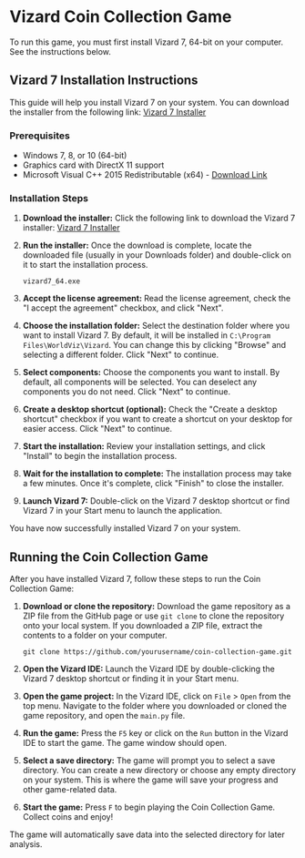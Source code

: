 # Vizard Coin Collection Game

To run this game, you must first install Vizard 7, 64-bit on your computer. See the instructions below.

## Vizard 7 Installation Instructions

This guide will help you install Vizard 7 on your system. You can download the installer from the following link: [Vizard 7 Installer](https://app.worldviz.com/download/vizard7_64)

### Prerequisites

- Windows 7, 8, or 10 (64-bit)
- Graphics card with DirectX 11 support
- Microsoft Visual C++ 2015 Redistributable (x64) - [Download Link](https://www.microsoft.com/en-us/download/details.aspx?id=48145)

### Installation Steps

1. **Download the installer:** Click the following link to download the Vizard 7 installer: [Vizard 7 Installer](https://app.worldviz.com/download/vizard7_64)

2. **Run the installer:** Once the download is complete, locate the downloaded file (usually in your Downloads folder) and double-click on it to start the installation process.

   ```
   vizard7_64.exe
   ```

3. **Accept the license agreement:** Read the license agreement, check the "I accept the agreement" checkbox, and click "Next".

4. **Choose the installation folder:** Select the destination folder where you want to install Vizard 7. By default, it will be installed in `C:\Program Files\WorldViz\Vizard`. You can change this by clicking "Browse" and selecting a different folder. Click "Next" to continue.

5. **Select components:** Choose the components you want to install. By default, all components will be selected. You can deselect any components you do not need. Click "Next" to continue.

6. **Create a desktop shortcut (optional):** Check the "Create a desktop shortcut" checkbox if you want to create a shortcut on your desktop for easier access. Click "Next" to continue.

7. **Start the installation:** Review your installation settings, and click "Install" to begin the installation process.

8. **Wait for the installation to complete:** The installation process may take a few minutes. Once it's complete, click "Finish" to close the installer.

9. **Launch Vizard 7:** Double-click on the Vizard 7 desktop shortcut or find Vizard 7 in your Start menu to launch the application.

You have now successfully installed Vizard 7 on your system.

## Running the Coin Collection Game

After you have installed Vizard 7, follow these steps to run the Coin Collection Game:

1. **Download or clone the repository:** Download the game repository as a ZIP file from the GitHub page or use `git clone` to clone the repository onto your local system. If you downloaded a ZIP file, extract the contents to a folder on your computer.

   ```
   git clone https://github.com/yourusername/coin-collection-game.git
   ```

2. **Open the Vizard IDE:** Launch the Vizard IDE by double-clicking the Vizard 7 desktop shortcut or finding it in your Start menu.

3. **Open the game project:** In the Vizard IDE, click on `File` > `Open` from the top menu. Navigate to the folder where you downloaded or cloned the game repository, and open the `main.py` file.

4. **Run the game:** Press the `F5` key or click on the `Run` button in the Vizard IDE to start the game. The game window should open.

5. **Select a save directory:** The game will prompt you to select a save directory. You can create a new directory or choose any empty directory on your system. This is where the game will save your progress and other game-related data.

6. **Start the game:** Press `F` to begin playing the Coin Collection Game. Collect coins and enjoy!

The game will automatically save data into the selected directory for later analysis.